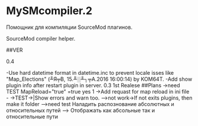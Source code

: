 # MySMcompiler.2

Помощник для компиляции SourceMod плагинов.


SourceMod compiler helper.

##VER


0.4


-Use hard datetime format in datetime.inc to prevent locale isses  like "Map_Elections" (╨Я╤В, 15.╨░╨┐╤А.2016 16:00:14) by KOM64T.
-Add show plugin info after restart plugin in server.
0.3 1st Realese
##Plans
->need TEST MapReload="true" =true yes 1 ->Add requast for map reload in ini file - 
->TEST->|Show errors and warn too.
-->not work->If not exits plugins, then make it folder
-->need test  Наладить распознование абсолютных и относительных путей 
--> Отображать как абсольные так и относительные пути
